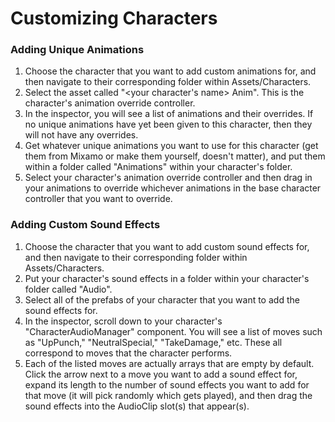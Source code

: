 # Customizing Characters

### Adding Unique Animations
1. Choose the character that you want to add custom animations for, and then navigate to their corresponding folder within Assets/Characters.
2. Select the asset called "<your character's name> Anim". This is the character's animation override controller.
3. In the inspector, you will see a list of animations and their overrides. If no unique animations have yet been given to this character, then they will not have any overrides.
4. Get whatever unique animations you want to use for this character (get them from Mixamo or make them yourself, doesn't matter), and put them within a folder called "Animations" within your character's folder.
5. Select your character's animation override controller and then drag in your animations to override whichever animations in the base character controller that you want to override.

### Adding Custom Sound Effects
1. Choose the character that you want to add custom sound effects for, and then navigate to their corresponding folder within Assets/Characters.
2. Put your character's sound effects in a folder within your character's folder called "Audio".
3. Select all of the prefabs of your character that you want to add the sound effects for.
4. In the inspector, scroll down to your character's "CharacterAudioManager" component. You will see a list of moves such as "UpPunch," "NeutralSpecial," "TakeDamage," etc. These all correspond to moves that the character performs.
5. Each of the listed moves are actually arrays that are empty by default. Click the arrow next to a move you want to add a sound effect for, expand its length to the number of sound effects you want to add for that move (it will pick randomly which gets played), and then drag the sound effects into the AudioClip slot(s) that appear(s).
